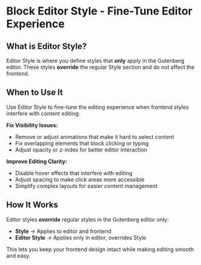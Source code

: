 # Block Editor Style - Fine-Tune Editor Experience

## What is Editor Style?

Editor Style is where you define styles that **only** apply in the Gutenberg editor. These styles **override** the regular Style section and do not affect the frontend.

## When to Use It

Use Editor Style to fine-tune the editing experience when frontend styles interfere with content editing:

**Fix Visibility Issues:**
- Remove or adjust animations that make it hard to select content
- Fix overlapping elements that block clicking or typing
- Adjust opacity or z-index for better editor interaction

**Improve Editing Clarity:**
- Disable hover effects that interfere with editing
- Adjust spacing to make click areas more accessible
- Simplify complex layouts for easier content management

## How It Works

Editor styles **override** regular styles in the Gutenberg editor only:

- **Style** → Applies to editor and frontend
- **Editor Style** → Applies only in editor, overrides Style

This lets you keep your frontend design intact while making editing smooth and easy.
